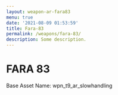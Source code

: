 ```yaml
---
layout: weapon-ar-fara83
menu: true
date: '2021-08-09 01:53:59'
title: Fara-83
permalink: /weapons/fara-83/
description: Some description.
---
```


# FARA 83

Base Asset Name: wpn_t9_ar_slowhandling